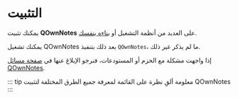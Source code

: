 # التثبيت

يمكنك تثبيت **QOwnNotes** على العديد من أنظمة التشغيل أو [بناءه بنفسك](building.md).

يمكنك تشغيل QOwnNotes بعد ذلك بتنفيذ `QOwnNotes`، ما لم يذكر غير ذلك.

إذا واجهت مشكلة مع الحزم أو المستودعات، فنرجو الإبلاغ عنها في [صفحة مسائل QOwnNotes](https://github.com/pbek/QOwnNotes/issues).

::: tip
معلومة
ألقِ نظرة على القائمة لمعرفة جميع الطرق المختلفة لتثبيت QOwnNotes
:::
